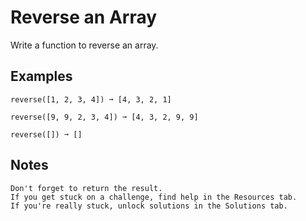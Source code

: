 # Reverse an Array

Write a function to reverse an array.

## Examples

```
reverse([1, 2, 3, 4]) ➞ [4, 3, 2, 1]

reverse([9, 9, 2, 3, 4]) ➞ [4, 3, 2, 9, 9]

reverse([]) ➞ []
```

## Notes

    Don't forget to return the result.
    If you get stuck on a challenge, find help in the Resources tab.
    If you're really stuck, unlock solutions in the Solutions tab.
